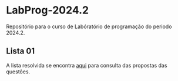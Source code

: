 # LabProg-2024.2
Repositório para o curso de Labóratório de programação do periodo 2024.2.
## Lista 01
  A lista resolvida se encontra [aqui](https://drive.google.com/file/d/1nu7kaLFUqsey7aRPD1VzUZW3TeKYFIxh/view) para consulta das propostas das questôes.
